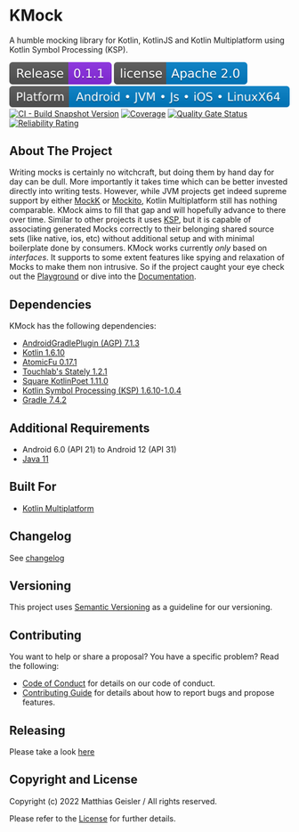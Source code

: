 # KMock
A humble mocking library for Kotlin, KotlinJS and Kotlin Multiplatform using Kotlin Symbol Processing (KSP).

[![Latest release](https://github.com/bitPogo/kmock/blob/main/docs/src/assets/badge-release-latest.svg)](https://github.com/bitPogo/kmock/releases)
[![License](https://github.com/bitPogo/kmock/blob/main/docs/src/assets/badge-license.svg)](https://github.com/bitPogo/kmock/blob/main/LICENSE)
[![Platforms](https://github.com/bitPogo/kmock/blob/main/docs/src/assets/badge-platform-support.svg)](https://github.com/bitPogo/kmock/blob/main/docs/src/assets/badge-platform-support.svg)
[![CI - Build Snapshot Version](https://github.com/bitPogo/kmock/actions/workflows/ci-latest-version.yml/badge.svg)](https://github.com/bitPogo/kmock/actions/workflows/ci-latest-version.yml/badge.svg)
[![Coverage](https://sonarcloud.io/api/project_badges/measure?project=kmock&metric=coverage)](https://sonarcloud.io/summary/new_code?id=kmock)
[![Quality Gate Status](https://sonarcloud.io/api/project_badges/measure?project=kmock&metric=alert_status)](https://sonarcloud.io/summary/new_code?id=kmock)
[![Reliability Rating](https://sonarcloud.io/api/project_badges/measure?project=kmock&metric=reliability_rating)](https://sonarcloud.io/summary/new_code?id=kmock)

## About The Project
Writing mocks is certainly no witchcraft, but doing them by hand day for day can be dull.
More importantly it takes time which can be better invested directly into writing tests.
However, while JVM projects get indeed supreme support by either [MockK](https://mockk.io/) or [Mockito](https://github.com/mockito/mockito-kotlin), Kotlin Multiplatform still has nothing comparable.
KMock aims to fill that gap and will hopefully advance to there over time.
Similar to other projects it uses [KSP](https://github.com/google/ksp), but it is capable of associating generated Mocks correctly to their belonging shared source sets (like native, ios, etc) without additional setup and with minimal boilerplate done by consumers.
KMock works currently *only* based on *interfaces*.
It supports to some extent features like spying and relaxation of Mocks to make them non intrusive.
So if the project caught your eye check out the [Playground](https://github.com/bitPogo/kmock-playground) or dive into the [Documentation](https://bitpogo.github.io/kmock/).

## Dependencies

KMock has the following dependencies:

* [AndroidGradlePlugin (AGP) 7.1.3](https://developer.android.com/studio/releases/gradle-plugin)
* [Kotlin 1.6.10](https://kotlinlang.org/docs/releases.html)
* [AtomicFu 0.17.1](https://github.com/Kotlin/kotlinx.atomicfu)
* [Touchlab's Stately 1.2.1](https://github.com/touchlab/Stately)
* [Square KotlinPoet 1.11.0](https://square.github.io/kotlinpoet/)
* [Kotlin Symbol Processing (KSP) 1.6.10-1.0.4](https://github.com/google/ksp)
* [Gradle 7.4.2](https://gradle.org/)

## Additional Requirements

* Android 6.0 (API 21) to Android 12 (API 31)
* [Java 11](https://adoptopenjdk.net/?variant=openjdk11&jvmVariant=hotspot)

## Built For

* [Kotlin Multiplatform](https://kotlinlang.org/docs/reference/mpp-intro.html)

## Changelog

See [changelog](https://github.com/bitPogo/kmock/blob/main/CHANGELOG.md)

## Versioning

This project uses [Semantic Versioning](http://semver.org/) as a guideline for our versioning.

## Contributing

You want to help or share a proposal? You have a specific problem? Read the following:

* [Code of Conduct](https://github.com/bitPogo/kmock/blob/main/CODE_OF_CONDUCT.md) for details on our code of conduct.
* [Contributing Guide](https://github.com/bitPogo/kmock/blob/main/CONTRIBUTING.md) for details about how to report bugs and propose features.

## Releasing

Please take a look [here](https://github.com/bitPogo/kmock/tree/main/docs/src/development/releasing.md)

## Copyright and License

Copyright (c) 2022 Matthias Geisler / All rights reserved.

Please refer to the [License](https://github.com/bitPogo/kmock/blob/main/LICENSE) for further details.
